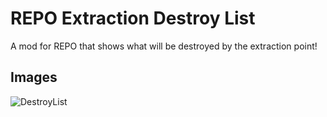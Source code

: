# REPO Extraction Destroy List

A mod for REPO that shows what will be destroyed by the extraction point!

## Images

![DestroyList](https://pendulumclient.com/images/REPO_DestroyList.png)
